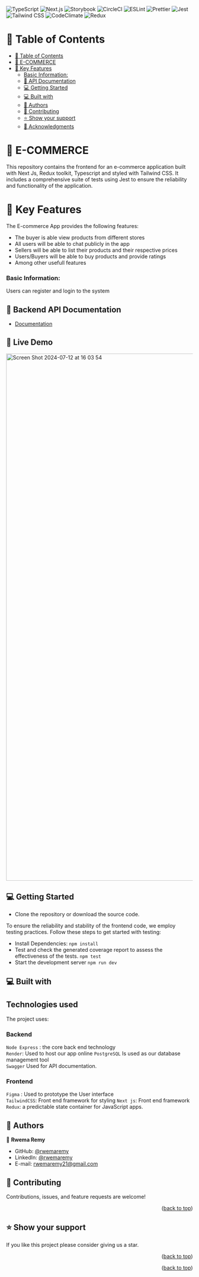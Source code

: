 ![TypeScript](https://img.shields.io/badge/TypeScript-%23007ACC.svg?style=for-the-badge&logo=typescript&logoColor=white)
![Next.js](https://img.shields.io/badge/Next.js-%23438DBE.svg?style=for-the-badge&logo=next.js&logoColor=white)
![Storybook](https://img.shields.io/badge/-Storybook-FF4785?style=for-the-badge&logo=storybook&logoColor=white)
![CircleCI](https://img.shields.io/badge/CircleCI-%23333399.svg?style=for-the-badge&logo=circleci&logoColor=white)
![ESLint](https://img.shields.io/badge/ESLint-%235D81BC.svg?style=for-the-badge&logo=eslint&logoColor=white)
![Prettier](https://img.shields.io/badge/Prettier-%237014DA.svg?style=for-the-badge&logo=prettier&logoColor=white)
![Jest](https://img.shields.io/badge/Jest-%236D5177.svg?style=for-the-badge&logo=jest&logoColor=white)
![Tailwind CSS](https://img.shields.io/badge/Tailwind_CSS-%2338B2AC.svg?style=for-the-badge&logo=tailwind-css&logoColor=white)
![CodeClimate](https://img.shields.io/badge/CodeClimate-B.svg?style=for-the-badge&logo=codeclimate&logoColor=EED123)
![Redux](https://img.shields.io/badge/redux-%23532F62.svg?style=for-the-badge&logo=redux&logoColor=white)



<a name="readme-top"></a>

<!-- TABLE OF CONTENTS -->

# 📗 Table of Contents

- [📗 Table of Contents](#-table-of-contents)
- [📖 E-COMMERCE](#-e-commerce)
- [🧾 Key Features ](#-key-features-)
  - [Basic Information:](#basic-information)
  - [🚀 API Documentation ](#-api-documentation-)
  - [💻 Getting Started ](#-getting-started-)
  - [💻 Built with ](#-built-with-)
  - [👥 Authors ](#-authors-)
  - [🤝 Contributing ](#-contributing-)
  - [⭐️ Show your support ](#️-show-your-support-)
  - [🙏 Acknowledgments ](#-acknowledgments-)

<!-- PROJECT DESCRIPTION -->

# 📖 E-COMMERCE<a name="about-project"></a>

This repository contains the frontend for an e-commerce application built with Next Js, Redux toolkit, Typescript and styled with Tailwind CSS. It includes a comprehensive suite of tests using Jest to ensure the reliability and functionality of the application.

# 🧾 Key Features <a name="key-features"></a>

The E-commerce App provides the following features:

- The buyer is able view products from different stores
- All users will be able to chat publicly in the app
- Sellers will be able to list their products and their respective prices
- Users/Buyers will be able to buy products and provide ratings
- Among other usefull features

### Basic Information:

Users can register and login to the system

## 🚀 Backend API Documentation <a name="documentation"></a>

- [Documentation](https://alpha-ec-be-1-h8kj.onrender.com/swagger/)

## 🚀 Live Demo <a name="documentation"></a>

<img width="1424" alt="Screen Shot 2024-07-12 at 16 03 54" src="https://github.com/user-attachments/assets/ad43bbfd-1cea-48b4-9f20-7a50699787cd">

<!-- GETTING STARTED -->

## 💻 Getting Started <a name="getting-started"></a>

- Clone the repository or download the source code.

To ensure the reliability and stability of the frontend code, we employ testing practices. Follow these steps to get started with testing:

- Install Dependencies:
  `npm install`
- Test and check the generated coverage report to assess the effectiveness of the tests.
  `npm test`
- Start the development server
  `npm run dev`

## 💻 Built with <a name="built-with-"></a>

## Technologies used

The project uses:

### Backend

`Node Express` : the core back end technology  
 `Render`: Used to host our app online
`PostgreSQL` Is used as our database management tool  
 `Swagger` Used for API documentation.

### Frontend

`Figma` : Used to prototype the User interface  
`TailwindCSS`: Front end framework for styling
`Next js`: Front end framework  
`Redux`: a predictable state container for JavaScript apps.

## 👥 Authors <a name="authors"></a>

👤 **Rwema Remy**

- GitHub: [@rwemaremy](https://github.com/RWEMAREMY)
- LinkedIn: [@rwemaremy](www.linkedin.com/in/rwema-remy)
- E-mail: <a href="rwemaremy21@gmail.com">rwemaremy21@gmail.com</a>

<!-- FUTURE FEATURES -->

## 🤝 Contributing <a name="contributing"></a>

Contributions, issues, and feature requests are welcome!


<p align="right">(<a href="#readme-top">back to top</a>)</p>

<!-- SUPPORT -->

## ⭐️ Show your support <a name="support"></a>

If you like this project please consider giving us a star.

<p align="right">(<a href="#readme-top">back to top</a>)</p>

<!-- ACKNOWLEDGEMENTS -->

<p align="right">(<a href="#readme-top">back to top</a>)</p>
